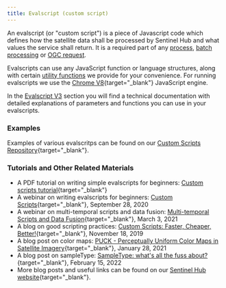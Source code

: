 ```yaml
---
title: Evalscript (custom script)
---
```


An evalscript (or \"custom script\") is a piece of Javascript code which
defines how the satellite data shall be processed by Sentinel Hub and
what values the service shall return. It is a required part of any
[process](/APIs/SentinelHub/Process.md), [batch processing](/api/batch/)
or [OGC request](/api/ogc/).

Evalscripts can use any JavaScript function or language structures,
along with certain [utility
functions](/APIs/SentinelHub/Evalscript/Functions.md) we provide for
your convenience. For running evalscripts we use the [Chrome
V8](https://v8.dev/){target="_blank"} JavaScript engine.

In the [Evalscript V3](/APIs/SentinelHub/Evalscript/V3.md) section you
will find a technical documentation with detailed explanations of
parameters and functions you can use in your evalscripts.

### Examples

Examples of various evalscritps can be found on our [Custom Scripts
Repository](https://custom-scripts.sentinel-hub.com/){target="_blank"}.

### Tutorials and Other Related Materials

-   A PDF tutorial on writing simple evalscripts for beginners: [Custom
    scripts
    tutorial](https://www.sentinel-hub.com/explore/education/custom-scripts-tutorial/){target="_blank"}
-   A webinar on writing evalscripts for beginners: [Custom
    Scripts](https://www.youtube.com/watch?v=cgAH2beNYoU){target="_blank"}, September 28,
    2020
-   A webinar on multi-temporal scripts and data fusion: [Multi-temporal
    Scripts and Data
    Fusion](https://www.youtube.com/watch?v=kbw3OyYkbA4){target="_blank"}, March 3, 2021
-   A blog on good scripting practices: [Custom Scripts: Faster,
    Cheaper,
    Better!](https://medium.com/sentinel-hub/custom-scripts-faster-cheaper-better-83f73894658a){target="_blank"},
    November 18, 2019
-   A blog post on color maps: [PUCK - Perceptually Uniform Color Maps
    in Satellite
    Imagery](https://medium.com/sentinel-hub/perceptually-uniform-color-maps-in-satellite-imagery-3e3e24e30af5){target="_blank"},
    January 28, 2021
-   A blog post on sampleType: [SampleType: what's all the fuss
    about?](https://medium.com/sentinel-hub/sampletype-whats-all-the-fuss-about-d7348b4de647){target="_blank"},
    February 15, 2022
-   More blog posts and useful links can be found on our [Sentinel Hub
    website](https://www.sentinel-hub.com/develop/custom-scripts/){target="_blank"}.
